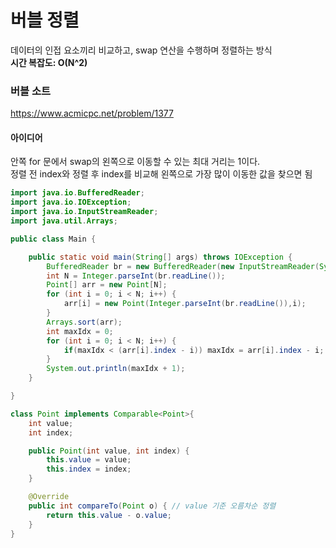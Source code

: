# 버블 정렬
데이터의 인접 요소끼리 비교하고, swap 연산을 수행하며 정렬하는 방식 <br>
**시간 복잡도: O(N^2)**

### 버블 소트
https://www.acmicpc.net/problem/1377

#### 아이디어
안쪽 for 문에서 swap의 왼쪽으로 이동할 수 있는 최대 거리는 1이다. <br>
정렬 전 index와 정렬 후 index를 비교해 왼쪽으로 가장 많이 이동한 값을 찾으면 됨

```java
import java.io.BufferedReader;
import java.io.IOException;
import java.io.InputStreamReader;
import java.util.Arrays;

public class Main {

    public static void main(String[] args) throws IOException {
        BufferedReader br = new BufferedReader(new InputStreamReader(System.in));
        int N = Integer.parseInt(br.readLine());
        Point[] arr = new Point[N];
        for (int i = 0; i < N; i++) {
            arr[i] = new Point(Integer.parseInt(br.readLine()),i);
        }
        Arrays.sort(arr);
        int maxIdx = 0;
        for (int i = 0; i < N; i++) {
            if(maxIdx < (arr[i].index - i)) maxIdx = arr[i].index - i;
        }
        System.out.println(maxIdx + 1);
    }

}

class Point implements Comparable<Point>{
    int value;
    int index;

    public Point(int value, int index) {
        this.value = value;
        this.index = index;
    }

    @Override
    public int compareTo(Point o) { // value 기준 오름차순 정렬
        return this.value - o.value;
    }
}
```

